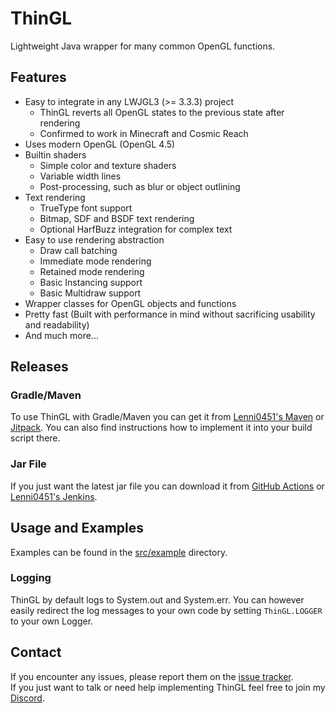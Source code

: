 # ThinGL
Lightweight Java wrapper for many common OpenGL functions.

## Features
- Easy to integrate in any LWJGL3 (>= 3.3.3) project
  - ThinGL reverts all OpenGL states to the previous state after rendering
  - Confirmed to work in Minecraft and Cosmic Reach
- Uses modern OpenGL (OpenGL 4.5)
- Builtin shaders
  - Simple color and texture shaders
  - Variable width lines
  - Post-processing, such as blur or object outlining
- Text rendering
  - TrueType font support
  - Bitmap, SDF and BSDF text rendering
  - Optional HarfBuzz integration for complex text
- Easy to use rendering abstraction
  - Draw call batching
  - Immediate mode rendering
  - Retained mode rendering
  - Basic Instancing support
  - Basic Multidraw support
- Wrapper classes for OpenGL objects and functions
- Pretty fast (Built with performance in mind without sacrificing usability and readability)
- And much more...

## Releases
### Gradle/Maven
To use ThinGL with Gradle/Maven you can get it from [Lenni0451's Maven](https://maven.lenni0451.net/#/snapshots/net/raphimc/thingl) or [Jitpack](https://jitpack.io/#RaphiMC/ThinGL).
You can also find instructions how to implement it into your build script there.

### Jar File
If you just want the latest jar file you can download it from [GitHub Actions](https://github.com/RaphiMC/ThinGL/actions/workflows/build.yml) or [Lenni0451's Jenkins](https://build.lenni0451.net/job/ThinGL/).

## Usage and Examples
Examples can be found in the [src/example](/src/example) directory.

### Logging
ThinGL by default logs to System.out and System.err.
You can however easily redirect the log messages to your own code by setting ``ThinGL.LOGGER`` to your own Logger.

## Contact
If you encounter any issues, please report them on the
[issue tracker](https://github.com/RaphiMC/ThinGL/issues).  
If you just want to talk or need help implementing ThinGL feel free to join my
[Discord](https://discord.gg/dCzT9XHEWu).
